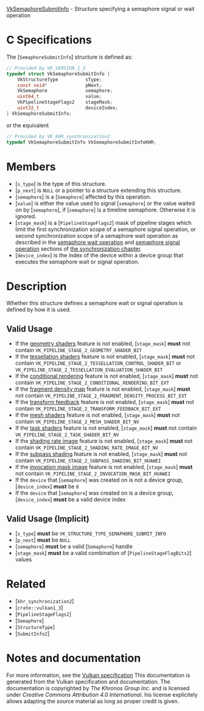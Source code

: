 [VkSemaphoreSubmitInfo](https://www.khronos.org/registry/vulkan/specs/1.3-extensions/man/html/VkSemaphoreSubmitInfo.html) - Structure specifying a semaphore signal or wait operation

# C Specifications
The [`SemaphoreSubmitInfo`] structure is defined as:
```c
// Provided by VK_VERSION_1_3
typedef struct VkSemaphoreSubmitInfo {
    VkStructureType          sType;
    const void*              pNext;
    VkSemaphore              semaphore;
    uint64_t                 value;
    VkPipelineStageFlags2    stageMask;
    uint32_t                 deviceIndex;
} VkSemaphoreSubmitInfo;
```
or the equivalent
```c
// Provided by VK_KHR_synchronization2
typedef VkSemaphoreSubmitInfo VkSemaphoreSubmitInfoKHR;
```

# Members
- [`s_type`] is the type of this structure.
- [`p_next`] is `NULL` or a pointer to a structure extending this structure.
- [`semaphore`] is a [`Semaphore`] affected by this operation.
- [`value`] is either the value used to signal [`semaphore`] or the value waited on by [`semaphore`], if [`semaphore`] is a timeline semaphore. Otherwise it is ignored.
- [`stage_mask`] is a [`PipelineStageFlags2`] mask of pipeline stages which limit the first synchronization scope of a semaphore signal operation, or second synchronization scope of a semaphore wait operation as described in the [semaphore wait operation](https://www.khronos.org/registry/vulkan/specs/1.3-extensions/html/vkspec.html#synchronization-semaphores-waiting) and [semaphore signal operation](https://www.khronos.org/registry/vulkan/specs/1.3-extensions/html/vkspec.html#synchronization-semaphores-signaling) sections of [the synchronization chapter](https://www.khronos.org/registry/vulkan/specs/1.3-extensions/html/vkspec.html#synchronization).
- [`device_index`] is the index of the device within a device group that executes the semaphore wait or signal operation.

# Description
Whether this structure defines a semaphore wait or signal operation is
defined by how it is used.
## Valid Usage
-    If the [geometry shaders](https://www.khronos.org/registry/vulkan/specs/1.2-extensions/html/vkspec.html#features-geometryShader) feature is not enabled, [`stage_mask`] **must**  not contain `VK_PIPELINE_STAGE_2_GEOMETRY_SHADER_BIT`
-    If the [tessellation shaders](https://www.khronos.org/registry/vulkan/specs/1.2-extensions/html/vkspec.html#features-tessellationShader) feature is not enabled, [`stage_mask`] **must**  not contain `VK_PIPELINE_STAGE_2_TESSELLATION_CONTROL_SHADER_BIT` or `VK_PIPELINE_STAGE_2_TESSELLATION_EVALUATION_SHADER_BIT`
-    If the [conditional rendering](https://www.khronos.org/registry/vulkan/specs/1.2-extensions/html/vkspec.html#features-conditionalRendering) feature is not enabled, [`stage_mask`] **must**  not contain `VK_PIPELINE_STAGE_2_CONDITIONAL_RENDERING_BIT_EXT`
-    If the [fragment density map](https://www.khronos.org/registry/vulkan/specs/1.2-extensions/html/vkspec.html#features-fragmentDensityMap) feature is not enabled, [`stage_mask`] **must**  not contain `VK_PIPELINE_STAGE_2_FRAGMENT_DENSITY_PROCESS_BIT_EXT`
-    If the [transform feedback](https://www.khronos.org/registry/vulkan/specs/1.2-extensions/html/vkspec.html#features-transformFeedback) feature is not enabled, [`stage_mask`] **must**  not contain `VK_PIPELINE_STAGE_2_TRANSFORM_FEEDBACK_BIT_EXT`
-    If the [mesh shaders](https://www.khronos.org/registry/vulkan/specs/1.2-extensions/html/vkspec.html#features-meshShader) feature is not enabled, [`stage_mask`] **must**  not contain `VK_PIPELINE_STAGE_2_MESH_SHADER_BIT_NV`
-    If the [task shaders](https://www.khronos.org/registry/vulkan/specs/1.2-extensions/html/vkspec.html#features-taskShader) feature is not enabled, [`stage_mask`] **must**  not contain `VK_PIPELINE_STAGE_2_TASK_SHADER_BIT_NV`
-    If the [shading rate image](https://www.khronos.org/registry/vulkan/specs/1.2-extensions/html/vkspec.html#features-shadingRateImage) feature is not enabled, [`stage_mask`] **must**  not contain `VK_PIPELINE_STAGE_2_SHADING_RATE_IMAGE_BIT_NV`
-    If the [subpass shading](https://www.khronos.org/registry/vulkan/specs/1.2-extensions/html/vkspec.html#features-subpassShading) feature is not enabled, [`stage_mask`] **must**  not contain `VK_PIPELINE_STAGE_2_SUBPASS_SHADING_BIT_HUAWEI`
-    If the [invocation mask image](https://www.khronos.org/registry/vulkan/specs/1.2-extensions/html/vkspec.html#features-invocationMask) feature is not enabled, [`stage_mask`] **must**  not contain `VK_PIPELINE_STAGE_2_INVOCATION_MASK_BIT_HUAWEI`
-    If the `device` that [`semaphore`] was created on is not a device group, [`device_index`] **must**  be `0`
-    If the `device` that [`semaphore`] was created on is a device group, [`device_index`] **must**  be a valid device index

## Valid Usage (Implicit)
-  [`s_type`] **must**  be `VK_STRUCTURE_TYPE_SEMAPHORE_SUBMIT_INFO`
-  [`p_next`] **must**  be `NULL`
-  [`semaphore`] **must**  be a valid [`Semaphore`] handle
-  [`stage_mask`] **must**  be a valid combination of [`PipelineStageFlagBits2`] values

# Related
- [`khr_synchronization2`]
- [`crate::vulkan1_3`]
- [`PipelineStageFlags2`]
- [`Semaphore`]
- [`StructureType`]
- [`SubmitInfo2`]

# Notes and documentation
For more information, see the [Vulkan specification](https://www.khronos.org/registry/vulkan/specs/1.3-extensions/html/vkspec.html)
This documentation is generated from the Vulkan specification and documentation.
The documentation is copyrighted by *The Khronos Group Inc.* and is licensed under *Creative Commons Attribution 4.0 International*.
his license explicitely allows adapting the source material as long as proper credit is given.
        